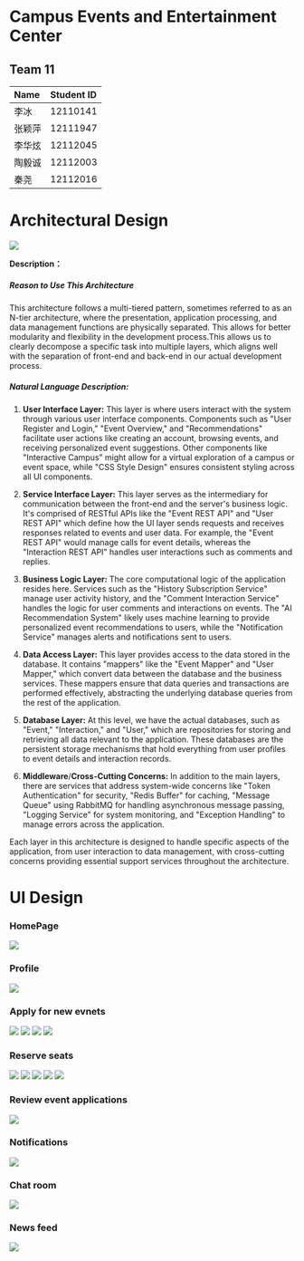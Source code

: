 # Campus Events and Entertainment Center

## Team 11

|**Name**|**Student ID**|
|:----|:----|
| 李冰   | 12110141   |
| 张颖萍 | 12111947   |
| 李华炫 | 12112045   |
| 陶毅诚 | 12112003   |
| 秦尧   | 12112016   |

# **Architectural Design**

![](/assets/Architectural_Design.jpg)

**Description：**

##### Reason to Use This Architecture

This architecture follows a multi-tiered pattern, sometimes referred to as an N-tier architecture, where the presentation, application processing, and data management functions are physically separated. This allows for better modularity and flexibility in the development process.This allows us to clearly decompose a specific task into multiple layers, which aligns well with the separation of front-end and back-end in our actual development process.

##### Natural Language Description:

1. **User Interface Layer:**
This layer is where users interact with the system through various user interface components. Components such as "User Register and Login," "Event Overview," and "Recommendations" facilitate user actions like creating an account, browsing events, and receiving personalized event suggestions. Other components like "Interactive Campus" might allow for a virtual exploration of a campus or event space, while "CSS Style Design" ensures consistent styling across all UI components.

2. **Service Interface Layer:**
This layer serves as the intermediary for communication between the front-end and the server's business logic. It's comprised of RESTful APIs like the "Event REST API" and "User REST API" which define how the UI layer sends requests and receives responses related to events and user data. For example, the "Event REST API" would manage calls for event details, whereas the "Interaction REST API" handles user interactions such as comments and replies.

3. **Business Logic Layer:**
The core computational logic of the application resides here. Services such as the "History Subscription Service" manage user activity history, and the "Comment Interaction Service" handles the logic for user comments and interactions on events. The "AI Recommendation System" likely uses machine learning to provide personalized event recommendations to users, while the "Notification Service" manages alerts and notifications sent to users.

4. **Data Access Layer:**
This layer provides access to the data stored in the database. It contains "mappers" like the "Event Mapper" and "User Mapper," which convert data between the database and the business services. These mappers ensure that data queries and transactions are performed effectively, abstracting the underlying database queries from the rest of the application.

5. **Database Layer:**
At this level, we have the actual databases, such as "Event," "Interaction," and "User," which are repositories for storing and retrieving all data relevant to the application. These databases are the persistent storage mechanisms that hold everything from user profiles to event details and interaction records.

6. **Middleware**/**Cross-Cutting Concerns:**
In addition to the main layers, there are services that address system-wide concerns like "Token Authentication" for security, "Redis Buffer" for caching, "Message Queue" using RabbitMQ for handling asynchronous message passing, "Logging Service" for system monitoring, and "Exception Handling" to manage errors across the application.

Each layer in this architecture is designed to handle specific aspects of the application, from user interaction to data management, with cross-cutting concerns providing essential support services throughout the architecture.


# UI Design
### HomePage


![](/assets/首页、本人申报、参加、收藏、浏览历史.png)

### Profile


![](/assets/个人页面.png)

### Apply for new evnets


![](/assets/申请活动.png)
![](/assets/申请活动(2).png)
![](/assets/申请活动(3).png)
![](/assets/申请活动(4).png)

### Reserve seats


![](/assets/9.png)
![](/assets/10.png)
![](/assets/11.png)
![](/assets/12.png)
![](/assets/13.png)

### Review event applications


![](/assets/审核.png)

### Notifications


![](/assets/通知页.png)

### Chat room


![](/assets/聊天室.png)

### News feed


![](/assets/动态页.png)
